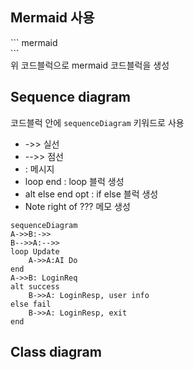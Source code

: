 ## Mermaid 사용
\``` mermaid  
\```  
위 코드블럭으로 mermaid 코드블럭을 생성

## Sequence diagram
코드블럭 안에 `sequenceDiagram` 키워드로 사용  
- ->> 실선
- -->> 점선
- : 메시지
- loop end : loop 블럭 생성
- alt else end opt : if else 블럭 생성
- Note right of ??? 메모 생성

``` mermaid
sequenceDiagram
A->>B:->>
B-->>A:-->>
loop Update
    A->>A:AI Do
end
A->>B: LoginReq
alt success
    B->>A: LoginResp, user info
else fail
    B->>A: LoginResp, exit
end
```

## Class diagram

